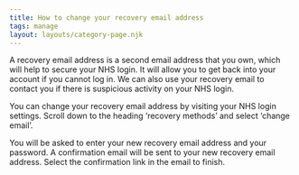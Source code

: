 ```yaml
---
title: How to change your recovery email address
tags: manage
layout: layouts/category-page.njk
---
```

A recovery email address is a second email address that you own, which will help to secure your NHS login. It will allow you to get back into your account if you cannot log in. We can also use your recovery email to contact you if there is suspicious activity on your NHS login.

You can change your recovery email address by visiting your NHS login settings. Scroll down to the heading ‘recovery methods’ and select ‘change email’.

You will be asked to enter your new recovery email address and your password. A confirmation email will be sent to your new recovery email address. Select the confirmation link in the email to finish.